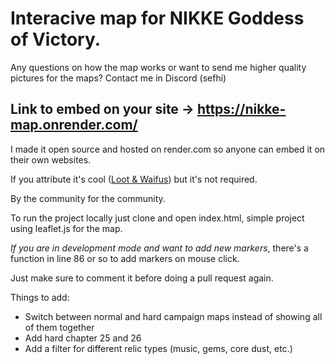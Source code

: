 # Interacive map for NIKKE Goddess of Victory.

Any questions on how the map works or want to send me higher quality pictures for the maps? Contact me in Discord (sefhi)

## Link to embed on your site -> https://nikke-map.onrender.com/

I made it open source and hosted on render.com so anyone can embed it on their own websites.

If you attribute it's cool ([Loot & Waifus](https://www.youtube.com/@lootandwaifus)) but it's not required.

By the community for the community.

To run the project locally just clone and open index.html, simple project using leaflet.js for the map.

*If you are in development mode and want to add new markers*, there's a function in line 86 or so to add markers on mouse click.

Just make sure to comment it before doing a pull request again.

Things to add:

- Switch between normal and hard campaign maps instead of showing all of them together
- Add hard chapter 25 and 26
- Add a filter for different relic types (music, gems, core dust, etc.)